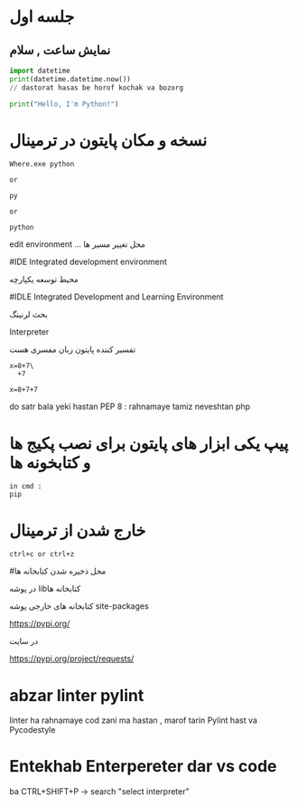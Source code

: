 # جلسه اول
## نمایش ساعت , سلام 
```python
import datetime
print(datetime.datetime.now())
// dastorat hasas be horof kochak va bozorg
```

```python
print("Hello, I'm Python!")
````

# نسخه و مکان پایتون در ترمینال
```
Where.exe python

or

py

or

python
```

edit environment ... محل تغییر مسیر ها 


#IDE
Integrated development environment 

محیط توسعه یکپارچه

#IDLE
Integrated Development and Learning Environment

بحث لرنینگ

Interpreter

تفسیر کننده 
پایتون زبان مفسری هست 


```
x=8+7\
  +7

x=8+7+7  
```

do satr bala yeki hastan 
PEP 8 : rahnamaye tamiz neveshtan php 
# پیپ یکی ابزار های پایتون برای نصب پکیج ها و کتابخونه ها  
```
in cmd : 
pip
```
 # خارج شدن از ترمینال 
```
ctrl+c or ctrl+z
```

#محل ذخیره شدن کتابخانه ها 

در پوشه   libکتابخانه ها

کتابخانه های خارجی پوشه  site-packages

https://pypi.org/

در سایت

https://pypi.org/project/requests/

# abzar linter pylint
linter ha rahnamaye cod zani ma hastan , marof tarin Pylint hast va Pycodestyle

# Entekhab Enterpereter dar vs code 
ba CTRL+SHIFT+P -> search "select interpreter"

 
